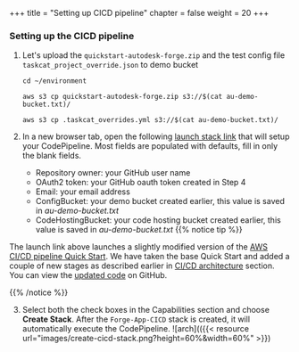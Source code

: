 +++
title = "Setting up CICD pipeline"
chapter = false
weight = 20
+++

### Setting up the CICD pipeline

1. Let's upload the `quickstart-autodesk-forge.zip` and the test config file  `taskcat_project_override.json` to demo bucket  

    `cd ~/environment`
    
    `aws s3 cp quickstart-autodesk-forge.zip s3://$(cat au-demo-bucket.txt)/`
    
    `aws s3 cp .taskcat_overrides.yml s3://$(cat au-demo-bucket.txt)/`

2. In a new browser tab, open the following [launch stack link](https://us-west-2.console.aws.amazon.com/cloudformation/home?region=us-west-2#/stacks/create/review?stackName=Forge-App-CICD&templateURL=https://aws-cfn-samples.s3.amazonaws.com/quickstart-taskcat-ci/templates/taskcat-cicd-pipeline.template.yaml&param_ProdStackName=Forge-Prod-Stack&param_ProdStackConfig=forge-prod-codepipeline.json&param_TemplateFileName=autodesk-forge-main.template.yaml&param_TestStackConfig=.taskcat_overrides.yml&param_SourceRepoBranch=develop&param_ReleaseBranch=main&param_QSS3KeyPrefix=quickstart-taskcat-ci/&param_QSS3BucketName=aws-cfn-samples&param_GitHubRepoName=quickstart-autodesk-forge&param_KeepTestStack=True&param_TestStackRegions=us-east-1) that will setup your CodePipeline. Most fields are populated with defaults, fill in only the blank fields.
    * Repository owner: your GitHub user name
    * OAuth2 token: your GitHub oauth token created in Step 4
    * Email: your email address
    * ConfigBucket: your demo bucket created earlier, this value is saved in *au-demo-bucket.txt*
    * CodeHostingBucket: your code hosting bucket created earlier, this value is saved in *au-demo-bucket.txt*
{{% notice tip %}}
<p>
The launch link above launches a slightly modified version of the <a href="https://aws.amazon.com/quickstart/architecture/cicd-taskcat/" target="_blank" class="highlight">AWS CI/CD pipeline Quick Start</a>. We have taken the base Quick Start and added a couple of new stages as described earlier in <a href="/20_getting_started/3_cicd_architecture.html" class="highlight">CI/CD architecture</a> section. You can view the <a href="https://github.com/vsnyc/quickstart-taskcat-ci/" target="_blank" class="highlight">updated code</a> on GitHub.
</p>
{{% /notice %}}

3. Select both the check boxes in the Capabilities section and choose **Create Stack**. After the `Forge-App-CICD` stack is created, it will automatically execute the CodePipeline. 
![arch](({{< resource url="images/create-cicd-stack.png?height=60%&width=60%" >}})